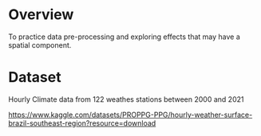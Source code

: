 # Overview
To practice data pre-processing and exploring effects that may have a spatial component.

# Dataset

Hourly Climate data from 122 weathes stations between 2000 and 2021

https://www.kaggle.com/datasets/PROPPG-PPG/hourly-weather-surface-brazil-southeast-region?resource=download